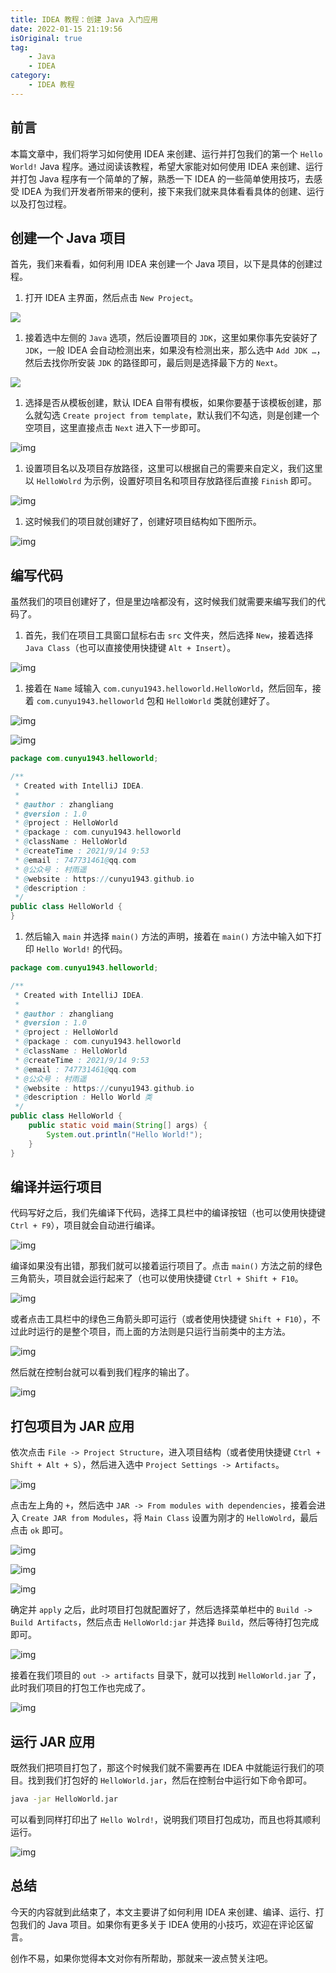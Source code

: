 ```yaml
---
title: IDEA 教程：创建 Java 入门应用
date: 2022-01-15 21:19:56
isOriginal: true
tag:
    - Java
    - IDEA
category:
    - IDEA 教程
---
```


## 前言



本篇文章中，我们将学习如何使用 IDEA 来创建、运行并打包我们的第一个 `Hello World!` Java 程序。通过阅读该教程，希望大家能对如何使用 IDEA 来创建、运行并打包 Java 程序有一个简单的了解，熟悉一下 IDEA 的一些简单使用技巧，去感受 IDEA 为我们开发者所带来的便利，接下来我们就来具体看看具体的创建、运行以及打包过程。



## 创建一个 Java 项目



首先，我们来看看，如何利用 IDEA 来创建一个 Java 项目，以下是具体的创建过程。



1.  打开 IDEA 主界面，然后点击 `New Project`。



![](https://cdn.jsdelivr.net/gh/cunyu1943/blog-imgs@main/blog/image-20210914093309992.png)



1.  接着选中左侧的 `Java` 选项，然后设置项目的 `JDK`，这里如果你事先安装好了 `JDK`，一般 IDEA 会自动检测出来，如果没有检测出来，那么选中 `Add JDK …`，然后去找你所安装 `JDK` 的路径即可，最后则是选择最下方的 `Next`。



![](https://cdn.jsdelivr.net/gh/cunyu1943/blog-imgs@main//blog/image-20210914093557067.png)



1.  选择是否从模板创建，默认 IDEA 自带有模板，如果你要基于该模板创建，那么就勾选 `Create project from template`，默认我们不勾选，则是创建一个空项目，这里直接点击 `Next` 进入下一步即可。



![img](https://cdn.jsdelivr.net/gh/cunyu1943/blog-imgs@main//blog/image-20210914094112714.png)



1.  设置项目名以及项目存放路径，这里可以根据自己的需要来自定义，我们这里以 `HelloWolrd` 为示例，设置好项目名和项目存放路径后直接 `Finish` 即可。



![img](https://cdn.jsdelivr.net/gh/cunyu1943/blog-imgs@main//blog/image-20210914094335069.png)



1.  这时候我们的项目就创建好了，创建好项目结构如下图所示。



![img](https://cdn.jsdelivr.net/gh/cunyu1943/blog-imgs@main//blog/image-20210914094635018.png)



## 编写代码



虽然我们的项目创建好了，但是里边啥都没有，这时候我们就需要来编写我们的代码了。



1.  首先，我们在项目工具窗口鼠标右击 `src` 文件夹，然后选择 `New`，接着选择 `Java Class`（也可以直接使用快捷键 `Alt + Insert`）。



![img](https://cdn.jsdelivr.net/gh/cunyu1943/blog-imgs@main//blog/image-20210914095110485.png)



1.  接着在 `Name` 域输入 `com.cunyu1943.helloworld.HelloWorld`，然后回车，接着 `com.cunyu1943.helloworld` 包和 `HelloWorld` 类就创建好了。



![img](https://cdn.jsdelivr.net/gh/cunyu1943/blog-imgs@main//blog/image-20210914095458764.png)



![img](https://cdn.jsdelivr.net/gh/cunyu1943/blog-imgs@main//blog/image-20210914095543588.png)



```java
package com.cunyu1943.helloworld;

/**
 * Created with IntelliJ IDEA.
 *
 * @author : zhangliang
 * @version : 1.0
 * @project : HelloWorld
 * @package : com.cunyu1943.helloworld
 * @className : HelloWorld
 * @createTime : 2021/9/14 9:53
 * @email : 747731461@qq.com
 * @公众号 : 村雨遥
 * @website : https://cunyu1943.github.io
 * @description :
 */
public class HelloWorld {
}
```



1.  然后输入 `main` 并选择 `main()` 方法的声明，接着在 `main()` 方法中输入如下打印 `Hello World!` 的代码。



```java
package com.cunyu1943.helloworld;

/**
 * Created with IntelliJ IDEA.
 *
 * @author : zhangliang
 * @version : 1.0
 * @project : HelloWorld
 * @package : com.cunyu1943.helloworld
 * @className : HelloWorld
 * @createTime : 2021/9/14 9:53
 * @email : 747731461@qq.com
 * @公众号 : 村雨遥
 * @website : https://cunyu1943.github.io
 * @description : Hello World 类
 */
public class HelloWorld {
    public static void main(String[] args) {
        System.out.println("Hello World!");
    }
}
```



## 编译并运行项目



代码写好之后，我们先编译下代码，选择工具栏中的编译按钮（也可以使用快捷键  `Ctrl + F9`），项目就会自动进行编译。



![img](https://cdn.jsdelivr.net/gh/cunyu1943/blog-imgs@main//blog/image-20210914100623711.png)



编译如果没有出错，那我们就可以接着运行项目了。点击 `main()` 方法之前的绿色三角箭头，项目就会运行起来了（也可以使用快捷键 `Ctrl + Shift + F10`。



![img](https://cdn.jsdelivr.net/gh/cunyu1943/blog-imgs@main//blog/image-20210914101300684.png)



或者点击工具栏中的绿色三角箭头即可运行（或者使用快捷键 `Shift + F10`），不过此时运行的是整个项目，而上面的方法则是只运行当前类中的主方法。



![img](https://cdn.jsdelivr.net/gh/cunyu1943/blog-imgs@main//blog/image-20210914101508149.png)



然后就在控制台就可以看到我们程序的输出了。



![img](https://cdn.jsdelivr.net/gh/cunyu1943/blog-imgs@main//blog/image-20210914101720045.png)



## 打包项目为 JAR 应用



依次点击 `File -> Project Structure`，进入项目结构（或者使用快捷键 `Ctrl + Shift + Alt + S`），然后进入选中 `Project Settings -> Artifacts`。



![img](https://cdn.jsdelivr.net/gh/cunyu1943/blog-imgs@main//blog/image-20210914102155782.png)



点击左上角的 `+`，然后选中 `JAR -> From modules with dependencies`，接着会进入 `Create JAR from Modules`，将 `Main Class` 设置为刚才的 `HelloWolrd`，最后点击 `ok` 即可。



![img](https://cdn.jsdelivr.net/gh/cunyu1943/blog-imgs@main//blog/image-20210914102303613.png)



![img](https://cdn.jsdelivr.net/gh/cunyu1943/blog-imgs@main//blog/image-20210914102501391.png)



![img](https://cdn.jsdelivr.net/gh/cunyu1943/blog-imgs@main//blog/image-20210914102754226.png)



确定并 `apply` 之后，此时项目打包就配置好了，然后选择菜单栏中的 `Build -> Build Artifacts`，然后点击 `HelloWorld:jar` 并选择 `Build`，然后等待打包完成即可。



![img](https://cdn.jsdelivr.net/gh/cunyu1943/blog-imgs@main//blog/image-20210914103108765.png)



接着在我们项目的  `out -> artifacts` 目录下，就可以找到 `HelloWorld.jar` 了，此时我们项目的打包工作也完成了。



![img](https://cdn.jsdelivr.net/gh/cunyu1943/blog-imgs@main//blog/image-20210914103654075.png)



## 运行 JAR 应用



既然我们把项目打包了，那这个时候我们就不需要再在 IDEA 中就能运行我们的项目。找到我们打包好的 `HelloWorld.jar`，然后在控制台中运行如下命令即可。



```bash
java -jar HelloWorld.jar
```



可以看到同样打印出了 `Hello Wolrd!`，说明我们项目打包成功，而且也将其顺利运行。



![img](https://cdn.jsdelivr.net/gh/cunyu1943/blog-imgs@main//blog/image-20210914104108351.png)



## 总结

今天的内容就到此结束了，本文主要讲了如何利用 IDEA 来创建、编译、运行、打包我们的 Java 项目。如果你有更多关于 IDEA 使用的小技巧，欢迎在评论区留言。

创作不易，如果你觉得本文对你有所帮助，那就来一波点赞关注吧。
